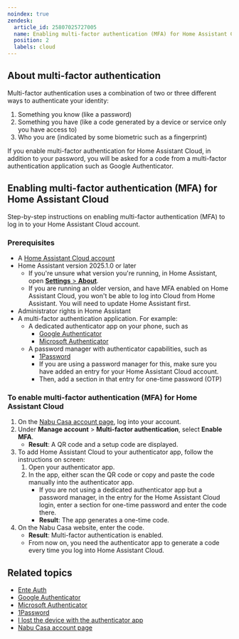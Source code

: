 ```yaml
---
noindex: true
zendesk:
  article_id: 25807025727005
  name: Enabling multi-factor authentication (MFA) for Home Assistant Cloud
  position: 2
  labels: cloud
---
```


## About multi-factor authentication

Multi-factor authentication uses a combination of two or three different ways to authenticate your identity:

1. Something you know (like a password)
2. Something you have (like a code generated by a device or service only you have access to)
3. Who you are (indicated by some biometric such as a fingerprint)

If you enable multi-factor authentication for Home Assistant Cloud, in addition to your password, you will be asked for a code from a multi-factor authentication application such as Google Authenticator.

## Enabling multi-factor authentication (MFA) for Home Assistant Cloud

Step-by-step instructions on enabling multi-factor authentication (MFA) to log in to your Home Assistant Cloud account.

### Prerequisites

- A [Home Assistant Cloud account](/hc/en-us/articles/25649130769949-Enabling-Home-Assistant-Cloud)
- Home Assistant version 2025.1.0 or later
  - If you're unsure what version you're running, in Home Assistant, open [**Settings** > **About**](https://my.home-assistant.io/redirect/info/).
  - If you are running an older version, and have MFA enabled on Home Assistant Cloud, you won't be able to log into Cloud from Home Assistant. You will need to update Home Assistant first.
- Administrator rights in Home Assistant
- A multi-factor authentication application. For example:
  - A dedicated authenticator app on your phone, such as
    - [Google Authenticator](https://support.google.com/accounts/answer/1066447?hl=en&co=GENIE.Platform%3DAndroid&oco=0)
    - [Microsoft Authenticator](https://www.microsoft.com/en-us/security/mobile-authenticator-app)
  - A password manager with authenticator capabilities, such as
    - [1Password](https://support.1password.com/one-time-passwords/)
    - If you are using a password manager for this, make sure you have added an entry for your Home Assistant Cloud account.
    - Then, add a section in that entry for one-time password (OTP)

### To enable multi-factor authentication (MFA) for Home Assistant Cloud

1. On the [Nabu Casa account page](https://account.nabucasa.com/), log into your account.
2. Under **Manage account** > **Multi-factor authentication**, select **Enable MFA**.
   - **Result**: A QR code and a setup code are displayed.
3. To add Home Assistant Cloud to your authenticator app, follow the instructions on screen:
   1. Open your authenticator app.
   2. In the app, either scan the QR code or copy and paste the code manually into the authenticator app.
      - If you are not using a dedicated authenticator app but a password manager, in the entry for the Home Assistant Cloud login, enter a section for one-time password and enter the code there.
      - **Result**: The app generates a one-time code.
4. On the Nabu Casa website, enter the code.
   - **Result**: Multi-factor authentication is enabled.
   - From now on, you need the authenticator app to generate a code every time you log into Home Assistant Cloud.

## Related topics

- [Ente Auth](https://ente.io/auth/)
- [Google Authenticator](https://support.google.com/accounts/answer/1066447?hl=en&co=GENIE.Platform%3DAndroid&oco=0)
- [Microsoft Authenticator](https://www.microsoft.com/en-us/security/mobile-authenticator-app)
- [1Password](https://support.1password.com/one-time-passwords/)
- [I lost the device with the authenticator app](/hc/en-us/articles/25806000298397)
- [Nabu Casa account page](https://account.nabucasa.com/)
